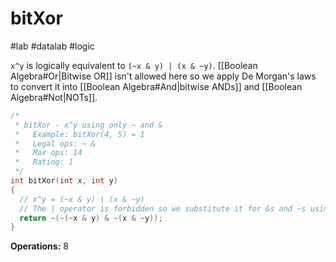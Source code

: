 # bitXor
#lab #datalab #logic

`x^y` is logically equivalent to `(~x & y) | (x & ~y)`. [[Boolean Algebra#Or|Bitwise OR]] isn't allowed here so we apply De Morgan's laws to convert it into [[Boolean Algebra#And|bitwise ANDs]] and [[Boolean Algebra#Not|NOTs]].

```c
/*
 * bitXor - x^y using only ~ and &
 *   Example: bitXor(4, 5) = 1
 *   Legal ops: ~ &
 *   Max ops: 14
 *   Rating: 1
 */
int bitXor(int x, int y)
{
  // x^y = (~x & y) | (x & ~y)
  // The | operator is forbidden so we substitute it for &s and ~s using De Morgan's Laws
  return ~(~(~x & y) & ~(x & ~y));
}
```
**Operations:** 8
